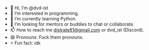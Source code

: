 - 👋 Hi, I’m @dvd-ist
- 👀 I’m interested in programming.
- 🌱 I’m currently learning Python.
- 💞️ I’m looking for mentors or buddies to chat or collaborate.
- 📫 How to reach me distrate81@gmail.com or dvd_ist (Discord).
- 😄 Pronouns: Fuck them pronouns.
- ⚡ Fun fact: idk

<!---
dvd-ist/dvd-ist is a ✨ special ✨ repository because its `README.md` (this file) appears on your GitHub profile.
You can click the Preview link to take a look at your changes.
--->
